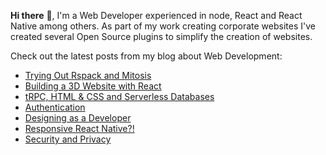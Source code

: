 **Hi there** 👋, I'm a Web Developer experienced in node, React and React Native among others. As part of my work creating corporate websites I've created several Open Source plugins to simplify the creation of websites.

Check out the latest posts from my blog about Web Development:

<!-- BLOG-POST-LIST:START -->
- [Trying Out Rspack and Mitosis](https://onwebfocus.com/rspack)
- [Building a 3D Website with React](https://onwebfocus.com/three)
- [tRPC, HTML &amp; CSS and Serverless Databases](https://onwebfocus.com/trpc)
- [Authentication](https://onwebfocus.com/authentication)
- [Designing as a Developer](https://onwebfocus.com/design)
- [Responsive React Native?!](https://onwebfocus.com/styled)
- [Security and Privacy](https://onwebfocus.com/security)
<!-- BLOG-POST-LIST:END -->

